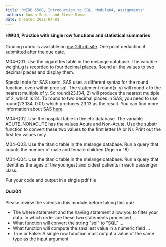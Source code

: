 ```yaml
---
title: "MEDB 5508, Introduction to SQL, Module04, Assignments"
authors: Suman Sahil and Steve Simon
date: Created 2021-04-03
---
```


#### HW04, Practice with single row functions and statistical summaries

Grading rubric is available on [my Github site][gra1]. One point deduction if submitted after the due date.

M04-Q01. Use the cigarettes table in the melange database. The variable weight_g is recorded to four decimal places. Round all the values to two decimal places and display them.

Special note for SAS users. SAS uses a different syntax for the round function, even within  proc sql. The statement round(x, y) will round x to the nearest multiple of y. So round(23.134, 2) will produce the nearest multiple of 2, which is 24. To round to two decimal places in SAS, you need to use round(23.134, 0.01) which produces 23.13 as the result. You can find more information about SAS [here][sas1].

M04-Q02. Use the hospital table in the ehr database. The variable ACUTE_NONACUTE has the values Acute and Non-Acute. Use the substr function to convert these two values to the first letter (A or N). Print out the first ten values only.

M04-Q03. Use the titanic table in the melange database. Run a query that counts the number of male and female children (Age <= 18)

M04-Q04. Use the titanic table in the melange database. Run a query that identifies the ages of the youngest and oldest patients in each passenger class.

Put your code and output in a single pdf file

#### Quiz04

Please review the videos in this module before taking this quiz.

+ The where statement and the having statement allow you to filter your data. In which order are these two statements processed ...
+ What function will convert the string "sql" to "SQL" ...
+ What function will compute the smallest value in a numeric field ...
+ True or False: A single row function must output a value of the same type as the input argument

[sas1]: https://sasexamplecode.com/how-to-round-numbers-in-sas/
[gra1]: https://github.com/pmean/classes/blob/master/software-engineering/src/grading-rubric.md
